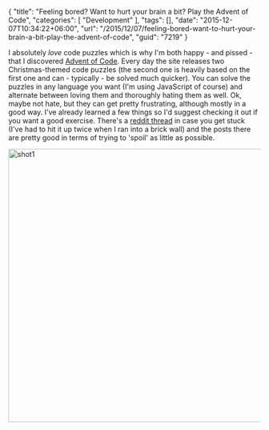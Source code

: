 {
	"title": "Feeling bored? Want to hurt your brain a bit? Play the Advent of Code",
	"categories": [
		"Development"
	],
	"tags": [],
	"date": "2015-12-07T10:34:22+06:00",
	"url": "/2015/12/07/feeling-bored-want-to-hurt-your-brain-a-bit-play-the-advent-of-code",
	"guid": "7219"
}

I absolutely <i>love</i> code puzzles which is why I'm both happy - and pissed - that I discovered <a href="http://www.adventofcode.com">Advent of Code</a>. Every day the site releases two Christmas-themed code puzzles (the second one is heavily based on the first one and can - typically - be solved much quicker). You can solve the puzzles in any language you want (I'm using JavaScript of course) and alternate between loving them and thoroughly hating them as well. Ok, maybe not hate, but they can get pretty frustrating, although mostly in a good way. I've already learned a few things so I'd suggest checking it out if you want a good exercise. There's a <a href="https://www.reddit.com/r/adventofcode/">reddit thread</a> in case you get stuck (I've had to hit it up twice when I ran into a brick wall) and the posts there are pretty good in terms of trying to 'spoil' as little as possible. 

<img src="http://www.raymondcamden.com/wp-content/uploads/2015/12/shot13.png" alt="shot1" width="750" height="546" class="aligncenter size-full wp-image-7220" />